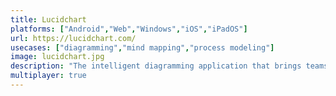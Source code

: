 ```yaml
---
title: Lucidchart
platforms: ["Android","Web","Windows","iOS","iPadOS"]
url: https://lucidchart.com/
usecases: ["diagramming","mind mapping","process modeling"]
image: lucidchart.jpg
description: "The intelligent diagramming application that brings teams together to make better decisions and build the future."
multiplayer: true
---
```

